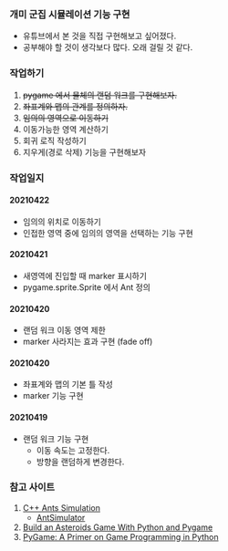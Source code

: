 ### 개미 군집 시뮬레이션 기능 구현

* 유튜브에서 본 것을 직접 구현해보고 싶어졌다.
* 공부해야 할 것이 생각보다 많다. 오래 걸릴 것 같다.

### 작업하기

1. ~~pygame 에서 물체의 랜덤 워크를 구현해보자.~~
1. ~~좌표계와 맵의 관계를 정의하자.~~
1. ~~임의의 영역으로 이동하기~~
1. 이동가능한 영역 계산하기
1. 회귀 로직 작성하기
1. 지우게(경로 삭제) 기능을 구현해보자

### 작업일지

#### 20210422

* 임의의 위치로 이동하기
* 인접한 영역 중에 임의의 영역을 선택하는 기능 구현

#### 20210421

* 새영역에 진입할 때 marker 표시하기
* pygame.sprite.Sprite 에서 Ant 정의

#### 20210420

* 랜덤 워크 이동 영역 제한
* marker 사라지는 효과 구현 (fade off)

#### 20210420

* 좌표계와 맵의 기본 틀 작성
* marker 기능 구현

#### 20210419

* 랜덤 워크 기능 구현
   - 이동 속도는 고정한다.
   - 방향을 랜덤하게 변경한다. 

### 참고 사이트

1. [C++ Ants Simulation](https://youtu.be/81GQNPJip2Y)
    - [AntSimulator](https://github.com/johnBuffer/AntSimulator)
1. [Build an Asteroids Game With Python and Pygame](https://realpython.com/asteroids-game-python/)
1. [PyGame: A Primer on Game Programming in Python](https://realpython.com/pygame-a-primer/)

